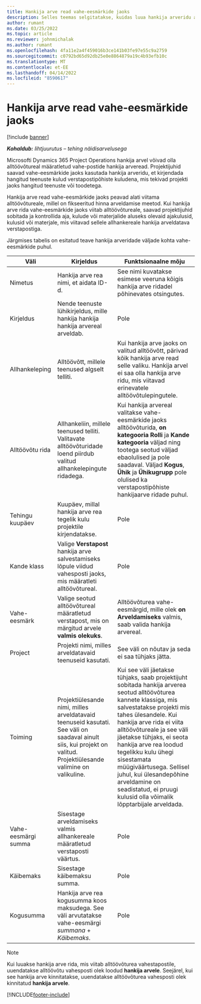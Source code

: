```yaml
---
title: Hankija arve read vahe-eesmärkide jaoks
description: Selles teemas selgitatakse, kuidas luua hankija arveridu alltöövõtu vahe-eesmärkide jaoks.
author: rumant
ms.date: 03/25/2022
ms.topic: article
ms.reviewer: johnmichalak
ms.author: rumant
ms.openlocfilehash: 4fa11e2a4f459016b3ce141b03fe97e55c9a2759
ms.sourcegitcommit: c0792bd65d92db25e0e8864879a19c4b93efb10c
ms.translationtype: MT
ms.contentlocale: et-EE
ms.lasthandoff: 04/14/2022
ms.locfileid: "8590617"
---
```

# <a name="vendor-invoice-lines-for-milestones"></a>Hankija arve read vahe-eesmärkide jaoks

[!include [banner](../../includes/dataverse-preview.md)]

_**Kohaldub:** lihtjuurutus – tehing näidisarvelusega_

Microsofti Dynamics 365 Project Operations hankija arvel võivad olla alltöövõtureal määratletud vahe-postide hankija arveread. Projektijuhid saavad vahe-eesmärkide jaoks kasutada hankija arveridu, et kirjendada hangitud teenuste kulud verstapostipõhiste kuludena, mis tekivad projekti jaoks hangitud teenuste või toodetega.

Hankija arve read vahe-eesmärkide jaoks peavad alati viitama alltöövõtureale, millel on fikseeritud hinna arveldamise meetod. Kui hankija arve rida vahe-eesmärkide jaoks viitab alltöövõtureale, saavad projektijuhid sobitada ja kontrollida aja, kulude või materjalide aluseks olevaid ajakulusid, kulusid või materjale, mis viitavad sellele allhankereale hankija arveldatava verstapostiga.

Järgmises tabelis on esitatud teave hankija arveridade väljade kohta vahe-eesmärkide puhul.

| Väli | Kirjeldus | Funktsionaalne mõju |
| --- | --- | --- |
| Nimetus | Hankija arve rea nimi, et aidata ID-d. | See nimi kuvatakse esimese veeruna kõigis hankija arve ridadel põhinevates otsingutes. |
| Kirjeldus | Nende teenuste lühikirjeldus, mille hankija hankija hankija arvereal arveldab. | Pole |
| Allhankeleping | Alltöövõtt, millele teenused algselt telliti. | Kui hankija arve jaoks on valitud alltöövõtt, pärivad kõik hankija arve read selle valiku. Hankija arvel ei saa olla hankija arve ridu, mis viitavad erinevatele alltöövõtulepingutele. |
| Alltöövõtu rida | Allhankeliin, millele teenused telliti. Valitavate alltöövõturidade loend piirdub valitud allhankelepingute ridadega. | Kui hankija arvereal valitakse vahe-eesmärkide jaoks alltöövõturida, **on kategooria Rolli** ja **Kande kategooria** väljad ning tootega seotud väljad ebaolulised ja pole saadaval. Väljad **Kogus**, **Ühik** ja **Ühikugrupp** pole olulised ka verstapostipõhiste hankijaarve ridade puhul. |
| Tehingu kuupäev | Kuupäev, millal hankija arve rea tegelik kulu projektile kirjendatakse. | Pole |
| Kande klass | Valige **Verstapost** hankija arve salvestamiseks lõpule viidud vahesposti jaoks, mis määratleti alltöövõtureal. | Pole |
| Vahe-eesmärk | Valige seotud alltöövõtureal määratletud verstapost, mis on märgitud arvele **valmis olekuks**. | Alltöövõturea vahe-eesmärgid, mille olek **on Arveldamiseks** valmis, saab valida hankija arvereal. |
| Project | Projekti nimi, milles arveldatavaid teenuseid kasutati. | See väli on nõutav ja seda ei saa tühjaks jätta. |
| Toiming | Projektiülesande nimi, milles arveldatavaid teenuseid kasutati. See väli on saadaval ainult siis, kui projekt on valitud. Projektiülesande valimine on valikuline. | Kui see väli jäetakse tühjaks, saab projektijuht sobitada hankija arverea seotud alltöövõturea kannete klassiga, mis salvestatakse projekti mis tahes ülesandele. Kui hankija arve rida ei viita alltöövõtureale ja see väli jäetakse tühjaks, ei seota hankija arve rea loodud tegelikku kulu ühegi sisestamata müügiväärtusega. Sellisel juhul, kui ülesandepõhine arveldamine on seadistatud, ei pruugi kulusid olla võimalik lõpptarbijale arveldada. |
| Vahe-eesmärgi summa | Sisestage arveldamiseks valmis allhankereale määratletud verstaposti väärtus. | Pole |
| Käibemaks | Sisestage käibemaksu summa. | Pole |
| Kogusumma | Hankija arve rea kogusumma koos maksudega. See väli arvutatakse vahe-eesmärgi *summana* + *Käibemaks*. | Pole |

> [!NOTE]
> Kui luuakse hankija arve rida, mis viitab alltöövõturea vahestapostile, uuendatakse alltöövõtu vahesposti olek loodud **hankija arvele**. Seejärel, kui see hankija arve kinnitatakse, uuendatakse alltöövõturea vahesposti olek kinnitatud **hankija arvele**.

[!INCLUDE[footer-include](../../includes/footer-banner.md)]
